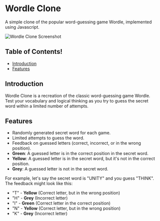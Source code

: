 # Wordle Clone

A simple clone of the popular word-guessing game Wordle, implemented using Javascript.

![Wordle Clone Screenshot](https://github.com/Jarvi64/worddle_clone/assets/129019096/5fed6ccd-9563-44db-bb24-792928258d92)

## Table of Contents!

- [Introduction](#introduction)
- [Features](#features)

## Introduction

Wordle Clone is a recreation of the classic word-guessing game Wordle. Test your vocabulary and logical thinking as you try to guess the secret word within a limited number of attempts.

## Features

- Randomly generated secret word for each game.
- Limited attempts to guess the word.
- Feedback on guessed letters (correct, incorrect, or in the wrong position).
-  **Green**: A guessed letter is in the correct position in the secret word.
- **Yellow**: A guessed letter is in the secret word, but it's not in the correct position.
- **Grey**: A guessed letter is not in the secret word.

For example, let's say the secret word is "UNITY" and you guess "THINK". The feedback might look like this:

- "T" - **Yellow** (Correct letter, but in the wrong position)
- "H" - **Grey** (Incorrect letter)
- "I" - **Green** (Correct letter in the correct position)
- "N" - **Yellow** (Correct letter, but in the wrong position)
- "K" - **Grey** (Incorrect letter)


